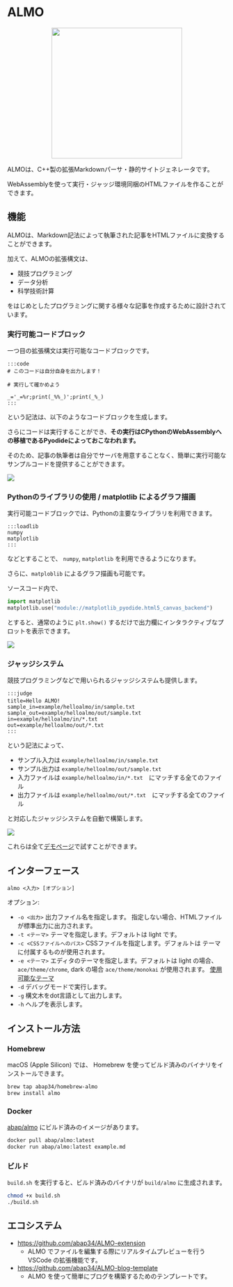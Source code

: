 # ALMO


<p align="center">
<img src="https://www.abap34.com/almo_logo.png" width="300px">
</p>


ALMOは、C++製の拡張Markdownパーサ・静的サイトジェネレータです。 

WebAssemblyを使って実行・ジャッジ環境同梱のHTMLファイルを作ることができます。

## 機能

ALMOは、Markdown記法によって執筆された記事をHTMLファイルに変換することができます。

加えて、ALMOの拡張構文は、

- 競技プログラミング
- データ分析
- 科学技術計算

をはじめとしたプログラミングに関する様々な記事を作成するために設計されています。

### 実行可能コードブロック

一つ目の拡張構文は実行可能なコードブロックです。

```
:::code
# このコードは自分自身を出力します！　

# 実行して確かめよう

_='_=%r;print(_%%_)';print(_%_)
:::
```

という記法は、以下のようなコードブロックを生成します。

さらにコードは実行することができ、**その実行はCPythonのWebAssemblyへの移植であるPyodideによっておこなわれます。**

そのため、記事の執筆者は自分でサーバを用意することなく、簡単に実行可能なサンプルコードを提供することができます。

![](example/demo_code.gif)

### Pythonのライブラリの使用 / matplotlib によるグラフ描画

実行可能コードブロックでは、Pythonの主要なライブラリを利用できます。

```
:::loadlib
numpy
matplotlib
:::
```

などとすることで、 `numpy`, `matplotlib` を利用できるようになります。

さらに、`matploblib` によるグラフ描画も可能です。

ソースコード内で、　

```python
import matplotlib
matplotlib.use("module://matplotlib_pyodide.html5_canvas_backend")
```

とすると、通常のように `plt.show()` するだけで出力欄にインタラクティブなプロットを表示できます。

![](example/demo_plot.gif)

### ジャッジシステム

競技プログラミングなどで用いられるジャッジシステムも提供します。

```
:::judge
title=Hello ALMO!　　　                        
sample_in=example/helloalmo/in/sample.txt     
sample_out=example/helloalmo/out/sample.txt  
in=example/helloalmo/in/*.txt                 
out=example/helloalmo/out/*.txt               
:::
```

という記法によって、

- サンプル入力は `example/helloalmo/in/sample.txt` 
- サンプル出力は `example/helloalmo/out/sample.txt`
- 入力ファイルは `example/helloalmo/in/*.txt`　にマッチする全てのファイル
- 出力ファイルは `example/helloalmo/out/*.txt`　にマッチする全てのファイル

と対応したジャッジシステムを自動で構築します。

![](example/demo_judge.gif)


これらは全て[デモページ](https://www.abap34.com/almo.html)で試すことができます。


## インターフェース

`almo <入力> [オプション]`


オプション:

-  `-o <出力>`     出力ファイル名を指定します。 指定しない場合、HTMLファイルが標準出力に出力されます。
-  `-t <テーマ>`   テーマを指定します。デフォルトは light です。
-  `-c <CSSファイルへのパス>`   CSSファイルを指定します。デフォルトは テーマに付属するものが使用されます。
-  `-e <テーマ>`   エディタのテーマを指定します。デフォルトは light の場合、 `ace/theme/chrome`, dark の場合 `ace/theme/monokai` が使用されます。 [使用可能なテーマ](https://github.com/ajaxorg/ace/tree/master/src/theme)
-  `-d`            デバッグモードで実行します。 
-  `-g`            構文木をdot言語として出力します。
-  `-h`            ヘルプを表示します。


## インストール方法

### Homebrew

macOS (Apple Silicon) では、 Homebrew を使ってビルド済みのバイナリをインストールできます。

```bash
brew tap abap34/homebrew-almo
brew install almo
```

### Docker

[abap/almo](https://hub.docker.com/repository/docker/abap/almo/general) にビルド済みのイメージがあります。

```bash
docker pull abap/almo:latest
docker run abap/almo:latest example.md
```

### ビルド

`build.sh` を実行すると、ビルド済みのバイナリが `build/almo` に生成されます。

```bash
chmod +x build.sh
./build.sh
```



## エコシステム

- https://github.com/abap34/ALMO-extension
  - ALMO でファイルを編集する際にリアルタイムプレビューを行う VSCode の拡張機能です。
- https://github.com/abap34/ALMO-blog-template
  - ALMO を使って簡単にブログを構築するためのテンプレートです。